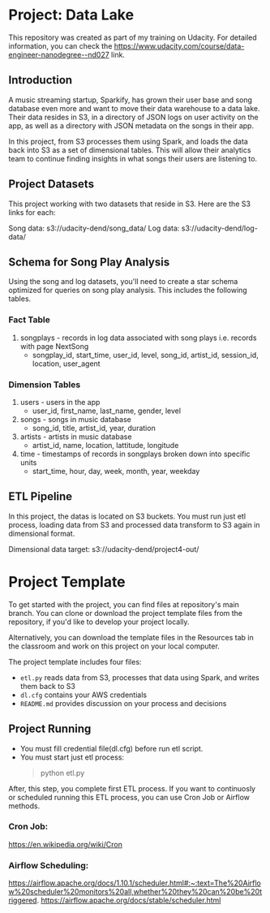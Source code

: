 # Project: Data Lake
This repository was created as part of my training on Udacity. For detailed information, you can check the https://www.udacity.com/course/data-engineer-nanodegree--nd027 link.

## Introduction
A music streaming startup, Sparkify, has grown their user base and song database even more and want to move their data warehouse to a data lake. Their data resides in S3, in a directory of JSON logs on user activity on the app, as well as a directory with JSON metadata on the songs in their app.

In this project, from S3 processes them using Spark, and loads the data back into S3 as a set of dimensional tables. This will allow their analytics team to continue finding insights in what songs their users are listening to.

## Project Datasets
This project working with two datasets that reside in S3. Here are the S3 links for each:

Song data: s3://udacity-dend/song_data/
Log data: s3://udacity-dend/log-data/

## Schema for Song Play Analysis
Using the song and log datasets, you'll need to create a star schema optimized for queries on song play analysis. This includes the following tables.

### Fact Table
1. songplays - records in log data associated with song plays i.e. records with page NextSong
   * songplay_id, start_time, user_id, level, song_id, artist_id, session_id, location, user_agent

### Dimension Tables
1. users - users in the app
   * user_id, first_name, last_name, gender, level
2. songs - songs in music database
   * song_id, title, artist_id, year, duration
3. artists - artists in music database
   * artist_id, name, location, lattitude, longitude
4. time - timestamps of records in songplays broken down into specific units
   * start_time, hour, day, week, month, year, weekday

## ETL Pipeline
In this project, the datas is located on S3 buckets. You must run just etl process, loading data from S3 and processed data transform to S3 again in dimensional format.

Dimensional data target: s3://udacity-dend/project4-out/

# Project Template
To get started with the project, you can find files at repository's main branch. You can clone or download the project template files from the repository, if you'd like to develop your project locally.

Alternatively, you can download the template files in the Resources tab in the classroom and work on this project on your local computer.

The project template includes four files:

  * `etl.py` reads data from S3, processes that data using Spark, and writes them back to S3
  * `dl.cfg` contains your AWS credentials
  * `README.md` provides discussion on your process and decisions


## Project Running
* You must fill credential file(dl.cfg) before run etl script.
* You must start just etl process:
  > python etl.py

After, this step, you complete first ETL process. If you want to continuosly or scheduled running this ETL process, you can use Cron Job or Airflow methods. 



### Cron Job:
https://en.wikipedia.org/wiki/Cron

### Airflow Scheduling:
https://airflow.apache.org/docs/1.10.1/scheduler.html#:~:text=The%20Airflow%20scheduler%20monitors%20all,whether%20they%20can%20be%20triggered.
https://airflow.apache.org/docs/stable/scheduler.html

 

